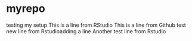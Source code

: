 # myrepo
testing my setup
This is a line from RStudio
This is a line from Github
test
new line from Rstudioadding a line
Another test line from Rstudio 
